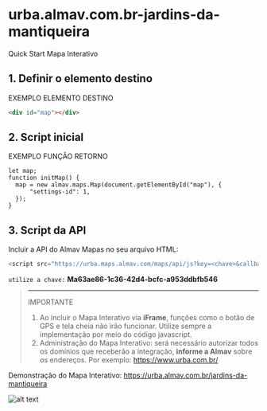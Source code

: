 # urba.almav.com.br-jardins-da-mantiqueira
Quick Start Mapa Interativo

## 1. Definir o elemento destino

EXEMPLO ELEMENTO DESTINO

```html
<div id="map"></div>
```

## 2. Script inicial

EXEMPLO FUNÇÃO RETORNO
```javscript
let map;
function initMap() {
  map = new almav.maps.Map(document.getElementById("map"), {
      "settings-id": 1,
  });
}
```

## 3. Script da API

Incluir a API do Almav Mapas no seu arquivo HTML:
```javascript
<script src="https://urba.maps.almav.com/maps/api/js?key=<chave>&callback=<retorno>" async></script>
```
`utilize a chave:` **Ma63ae86-1c36-42d4-bcfc-a953ddbfb546**

> ---
> IMPORTANTE
> 1. Ao incluir o Mapa Interativo via **iFrame**, funções como o botão de GPS e tela cheia não irão funcionar. Utilize sempre a implementação por meio do código javascript.
> 2. Administração do Mapa Interativo: será necessário autorizar todos os domínios que receberão a integração, **informe a Almav** sobre os endereços. Por exemplo: https://www.urba.com.br/

Demonstração do Mapa Interativo: https://urba.almav.com.br/jardins-da-mantiqueira

![alt text](https://urba.maps.almav.com/maps/assets/Ma63ae86-1c36-42d4-bcfc-a953ddbfb546/thumb01.jpg)
